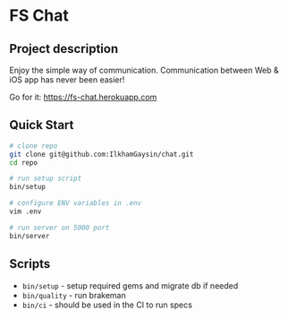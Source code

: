 # FS Chat

## Project description

Enjoy the simple way of communication.
Communication between Web & iOS app has never been easier!

Go for it:
https://fs-chat.herokuapp.com

## Quick Start

```bash
# clone repo
git clone git@github.com:IlkhamGaysin/chat.git
cd repo

# run setup script
bin/setup

# configure ENV variables in .env
vim .env

# run server on 5000 port
bin/server
```

## Scripts

* `bin/setup` - setup required gems and migrate db if needed
* `bin/quality` - run brakeman
* `bin/ci` - should be used in the CI to run specs

